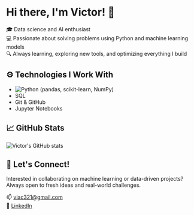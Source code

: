 # Hi there, I'm Victor! 👋

🎓 Data science and AI enthusiast  
💻 Passionate about solving problems using Python and machine learning models  
🔍 Always learning, exploring new tools, and optimizing everything I build


## ⚙️ Technologies I Work With

- ![Python](https://skillicons.dev/icons?i=python) (pandas, scikit-learn, NumPy)
- SQL
- Git & GitHub
- Jupyter Notebooks

## 📈 GitHub Stats

![Victor's GitHub stats](https://github-readme-stats.vercel.app/api?username=viac321&show_icons=true&theme=radical)

## 🤝 Let's Connect!

Interested in collaborating on machine learning or data-driven projects?  
Always open to fresh ideas and real-world challenges.

📫 viac321@gmail.com  
🔗 [LinkedIn]([https://www.linkedin.com/in/your-profile](https://www.linkedin.com/in/viac/))
